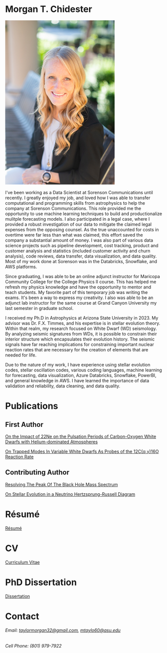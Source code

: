 # Morgan T. Chidester
[comment]: # " test<img src=./Morgan_headshot2.jpg alt=headshot width=400/>"

![pic](./Morgan_headshot2.jpg)

I've been working as a Data Scientist at Sorenson Communications until recently.  I greatly enjoyed my job, and loved how I was able to transfer computational and programming skills from astrophysics to help the company at Sorenson Communications.  This role provided me the opportunity to use machine learning techniques to build and productionalize mulitple forecasting models.  I also participated in a legal case, where I provided a robust investigation of our data to mitigate the claimed legal expenses from the opposing counsel. As the true unaccounted for costs in overtime were far less than what was claimed, this effort saved the company a substantial amount of money.  I was also part of  various data science projects such as pipeline development, cost tracking, product and customer analysis and statistics (included customer activity and churn analysis), code reviews, data transfer, data visualization, and data quality.  Most of my work done at Sorenson was in the Databricks, Snowflake, and AWS platforms. 
  

Since graduating, I was able to be an online adjunct instructor for Maricopa Community College for the College Physics II course.  This has helped me refresh my physics knowledge and have the opportunity to mentor and teach students.  My favorite part of this temporary job was writing the exams.  It's been a way to express my creativity.  I also was able to be an adjunct lab instructor for the same course at Grand Canyon University my last semester in graduate school. 


I received my Ph.D in Astrophysics at Arizona State University in 2023.
My advisor was Dr. F.X. Timmes, and his expertise is in stellar evolution theory.  Within that realm, my research focused on White Dwarf (WD) seismology. 
By analyzing seismic signatures from WDs, it is possible to constrain their interior structure which encapsulates their evolution history.  The seismic signals have far reaching implications for constraining important nuclear reaction rates that are necessary for the creation of elements that are needed for life.



Due to the nature of my work, I have experience using stellar evolution codes, stellar oscillation codes, various coding languages, machine learning for forecasting, data visualization, Azure Databricks, Snowflake, PowerBI, and general knowledge in AWS. I have learned the importance of data validation and reliability, data cleaning, and data quality.   


# Publications
## First Author

[On the Impact of 22Ne on the Pulsation Periods of Carbon-Oxygen White Dwarfs with Helium-dominated Atmospheres](https://ui.adsabs.harvard.edu/abs/2021ApJ...910...24C/abstract)

[On Trapped Modes In Variable White Dwarfs As Probes of the 12C(α,γ)16O Reaction Rate](https://ui.adsabs.harvard.edu/abs/2022AAS...24041505C/abstract)

## Contributing Author
[Resolving The Peak Of The Black Hole Mass Spectrum
](https://ui.adsabs.harvard.edu/abs/2022arXiv220809624F/abstract)

[On Stellar Evolution in a Neutrino Hertzsprung-Russell Diagram](https://ui.adsabs.harvard.edu/abs/2020ApJ...893..133F/abstract)

# Résumé
[Résumé](./Morgan_T_Chidester_2025_resume.pdf)

# CV
[Curriculum Vitae](./Morgan_T_Chidester_CV_Fall_2022.pdf)

# PhD Dissertation
[Dissertation](./Chidester_dissertation_2023_revised.pdf)
# Contact
[color:purple]: {Email:} 

###### Email: taylormorgan32@gmail.com, mtaylo60@asu.edu

###### Cell Phone: (801) 979-7922
